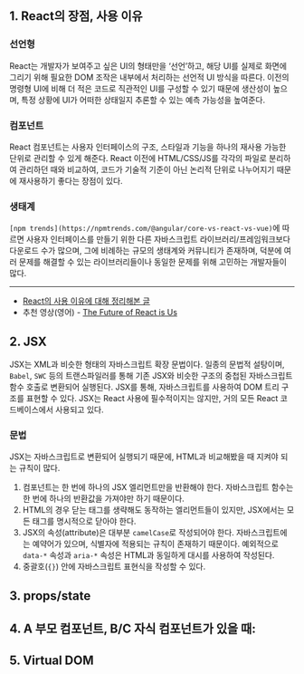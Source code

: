 ## 1. React의 장점, 사용 이유
### 선언형
React는 개발자가 보여주고 싶은 UI의 형태만을 ‘선언’하고, 해당 UI를 실제로 화면에 그리기 위해 필요한 DOM 조작은 내부에서 처리하는 선언적 UI 방식을 따른다. 이전의 명령형 UI에 비해 더 적은 코드로 직관적인 UI를 구성할 수 있기 때문에 생산성이 높으며, 특정 상황에 UI가 어떠한 상태일지 추론할 수 있는 예측 가능성을 높여준다.

### 컴포넌트
React 컴포넌트는 사용자 인터페이스의 구조, 스타일과 기능을 하나의 재사용 가능한 단위로 관리할 수 있게 해준다. React 이전에 HTML/CSS/JS를 각각의 파일로 분리하여 관리하던 때와 비교하여, 코드가 기술적 기준이 아닌 논리적 단위로 나누어지기 때문에 재사용하기 좋다는 장점이 있다. 

### 생태계
`[npm trends](https://npmtrends.com/@angular/core-vs-react-vs-vue)`에 따르면 사용자 인터페이스를 만들기 위한 다른 자바스크립트 라이브러리/프레임워크보다 다운로드 수가 많으며, 그에 비례하는 규모의 생태계와 커뮤니티가 존재하며, 덕분에 여러 문제를 해결할 수 있는 라이브러리들이나 동일한 문제를 위해 고민하는 개발자들이 많다.

---

- [React의 사용 이유에 대해 정리해본 글](https://hatchery.pages.dev/react-a-high-level-perspective/)
- 추천 영상(영어) - [The Future of React is Us](https://www.youtube.com/watch?v=DRebGnDxgFs)

## 2. JSX
JSX는 XML과 비슷한 형태의 자바스크립트 확장 문법이다. 일종의 문법적 설탕이며, `Babel`, `SWC` 등의 트랜스파일러를 통해 기존 JSX와 비슷한 구조의 중첩된 자바스크립트 함수 호출로 변환되어 실행된다. JSX를 통해, 자바스크립트를 사용하여 DOM 트리 구조를 표현할 수 있다. JSX는 React 사용에 필수적이지는 않지만, 거의 모든 React 코드베이스에서 사용되고 있다.

### 문법
JSX는 자바스크립트로 변환되어 실행되기 때문에, HTML과 비교해봤을 때 지켜야 되는 규칙이 많다.

1. 컴포넌트는 한 번에 하나의 JSX 엘리먼트만을 반환해야 한다. 자바스크립트 함수는 한 번에 하나의 반환값을 가져야만 하기 때문이다.
2. HTML의 경우 닫는 태그를 생략해도 동작하는 엘리먼트들이 있지만, JSX에서는 모든 태그를 명시적으로 닫아야 한다.
3. JSX의 속성(attribute)은 대부분 `camelCase`로 작성되어야 한다. 자바스크립트에는 예약어가 있으며, 식별자에 적용되는 규칙이 존재하기 때문이다. 예외적으로 `data-*` 속성과 `aria-*` 속성은 HTML과 동일하게 대시를 사용하여 작성된다.
4. 중괄호(`{}`) 안에 자바스크립트 표현식을 작성할 수 있다.

## 3. props/state

## 4. A 부모 컴포넌트, B/C 자식 컴포넌트가 있을 때:

## 5. Virtual DOM
